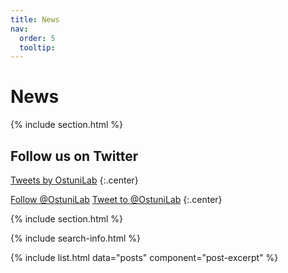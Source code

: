 ```yaml
---
title: News
nav:
  order: 5
  tooltip:
---
```


# <i class="fas fa-feather-alt"></i>News

{% include section.html %}

## Follow us on Twitter

<!-- Twitter embeds from https://publish.twitter.com/ -->

<a class="twitter-timeline" data-width="800" data-height="800" href="https://twitter.com/OstuniLab/">Tweets by OstuniLab</a> <script async src="https://platform.twitter.com/widgets.js" charset="utf-8"></script>
{:.center}

<a href="https://twitter.com/GreeneScientist?ref_src=twsrc%5Etfw" class="twitter-follow-button" data-show-count="false">Follow @OstuniLab</a><script async src="https://platform.twitter.com/widgets.js" charset="utf-8"></script>
<a href="https://twitter.com/intent/tweet?screen_name=GreeneScientist&ref_src=twsrc%5Etfw" class="twitter-mention-button" data-show-count="false">Tweet to @OstuniLab</a><script async src="https://platform.twitter.com/widgets.js" charset="utf-8"></script>
{:.center}



{% include section.html %}

{% include search-info.html %}

{% include list.html data="posts" component="post-excerpt" %}
